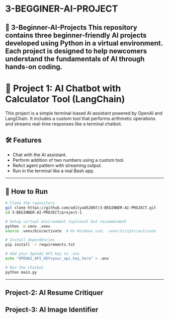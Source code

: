 # 3-BEGGINER-AI-PROJECT
📁 3-Beginner-AI-Projects This repository contains three beginner-friendly AI projects developed using Python in a virtual environment. Each project is designed to help newcomers understand the fundamentals of AI through hands-on coding. 
----
# 🧠 Project 1: AI Chatbot with Calculator Tool (LangChain)

This project is a simple terminal-based AI assistant powered by OpenAI and LangChain. It includes a custom tool that performs arithmetic operations and streams real-time responses like a terminal chatbot.

## 🛠 Features

- Chat with the AI assistant.
- Perform addition of two numbers using a custom tool.
- ReAct agent pattern with streaming output.
- Run in the terminal like a real Bash app.

---

## 🚀 How to Run

```bash
# Clone the repository
git clone https://github.com/aditya452007/3-BEGINNER-AI-PROJECT.git
cd 3-BEGINNER-AI-PROJECT/project-1

# Setup virtual environment (optional but recommended)
python -m venv .venv
source .venv/bin/activate  # On Windows use: .venv\Scripts\activate

# Install dependencies
pip install -r requirements.txt

# Add your OpenAI API key to .env
echo "OPENAI_API_KEY=your_api_key_here" > .env

# Run the chatbot
python main.py
```
----

Project-2: AI Resume Critiquer 
----

Project-3: AI Image Identifier 
----
